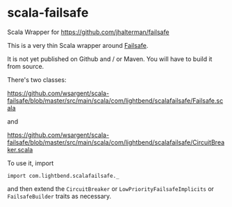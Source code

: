 # scala-failsafe

Scala Wrapper for https://github.com/jhalterman/failsafe

This is a very thin Scala wrapper around [Failsafe](https://github.com/jhalterman/failsafe).

It is not yet published on Github and / or Maven.  You will have to build it from source.

There's two classes:

https://github.com/wsargent/scala-failsafe/blob/master/src/main/scala/com/lightbend/scalafailsafe/Failsafe.scala

and 

https://github.com/wsargent/scala-failsafe/blob/master/src/main/scala/com/lightbend/scalafailsafe/CircuitBreaker.scala

To use it, import

```
import com.lightbend.scalafailsafe._
```

and then extend the `CircuitBreaker` or `LowPriorityFailsafeImplicits` or `FailsafeBuilder` traits as necessary.
